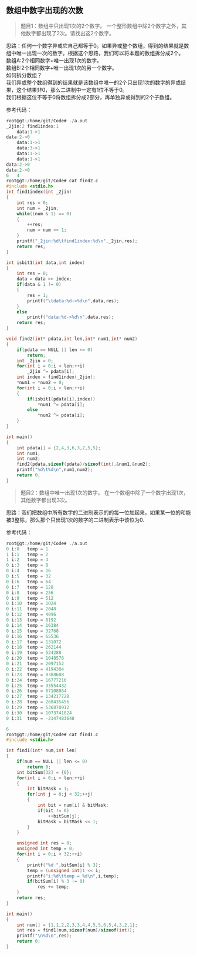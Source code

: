 ## 数组中数字出现的次数
> 题目1：数组中只出现1次的2个数字。
> 一个整形数组中除2个数字之外，其他数字都出现了2次。请找出这2个数字。

思路：任何一个数字异或它自己都等于0。如果异或整个数组，得到的结果就是数组中唯一出现一次的数字。根据这个思路，我们可以将本题的数组拆分成2个。  
数组A:2个相同数字+唯一出现1次的数字。  
数组B:2个相同数字+唯一出现1次的另一个数字。  
如何拆分数组？  
我们异或整个数组得到的结果就是该数组中唯一的2个只出现1次的数字的异或结果，这个结果非0，那么二进制中一定有1位不等于0。  
我们根据这位不等于0将数组拆分成2部分，再单独异或得到的2个子数组。  

参考代码：
```c
root@gt:/home/git/Code# ./a.out 
_2jin:2	find1index:1
	data:1->1
data:2->0
	data:1->1
	data:3->1
	data:1->1
	data:1->1
data:2->0
data:2->0
6	4
root@gt:/home/git/Code# cat find2.c 
#include <stdio.h>
int find1index(int _2jin)
{
	int res = 0;
	int num = _2jin;
	while((num & 1) == 0)
	{
		++res;
		num = num >> 1;
	}
	printf("_2jin:%d\tfind1index:%d\n",_2jin,res);
	return res;
}

int isbit1(int data,int index)
{
	int res = 0;
	data = data >> index;
	if(data & 1 != 0)
	{
		res = 1;
		printf("\tdata:%d->%d\n",data,res);
	}
	else
		printf("data:%d->%d\n",data,res);
	return res;
}

void find2(int* pdata,int len,int* num1,int* num2)
{
	if(pdata == NULL || len <= 0)
		return;
	int _2jin = 0;
	for(int i = 0;i < len;++i)
		_2jin ^= pdata[i];
	int index = find1index(_2jin);
	*num1 = *num2 = 0;
	for(int i = 0;i < len;++i)
	{
		if(isbit1(pdata[i],index))
			*num1 ^= pdata[i];
		else
			*num2 ^= pdata[i];
	}
}

int main()
{
	int pdata[] = {2,4,3,6,3,2,5,5};
	int num1;
	int num2;
	find2(pdata,sizeof(pdata)/sizeof(int),&num1,&num2);
	printf("%d\t%d\n",num1,num2);
	return 0;
}

```

> 题目2：数组中唯一出现1次的数字。
> 在一个数组中除了一个数字出现1次，其他数字都出现3次。

思路：我们把数组中所有数字的二进制表示的的每一位加起来，如果某一位的和能被3整除，那么那个只出现1次的数字的二进制表示中该位为0.  

参考代码：
```c
root@gt:/home/git/Code# ./a.out 
0 i:0	temp = 1
1 i:1	temp = 2
1 i:2	temp = 4
0 i:3	temp = 8
0 i:4	temp = 16
0 i:5	temp = 32
0 i:6	temp = 64
0 i:7	temp = 128
0 i:8	temp = 256
0 i:9	temp = 512
0 i:10	temp = 1024
0 i:11	temp = 2048
0 i:12	temp = 4096
0 i:13	temp = 8192
0 i:14	temp = 16384
0 i:15	temp = 32768
0 i:16	temp = 65536
0 i:17	temp = 131072
0 i:18	temp = 262144
0 i:19	temp = 524288
0 i:20	temp = 1048576
0 i:21	temp = 2097152
0 i:22	temp = 4194304
0 i:23	temp = 8388608
0 i:24	temp = 16777216
0 i:25	temp = 33554432
0 i:26	temp = 67108864
0 i:27	temp = 134217728
0 i:28	temp = 268435456
0 i:29	temp = 536870912
0 i:30	temp = 1073741824
0 i:31	temp = -2147483648

6
root@gt:/home/git/Code# cat find1.c 
#include <stdio.h>

int find1(int* num,int len)
{
	if(num == NULL || len <= 0)
		return 0;
	int bitSum[32] = {0};
	for(int i = 0;i < len;++i)
	{
		int bitMask = 1;
		for(int j = 0;j < 32;++j)
		{
			int bit = num[i] & bitMask;
			if(bit != 0)
				++bitSum[j];
			bitMask = bitMask << 1;
		}
	}

	unsigned int res = 0;
	unsigned int temp = 0;
	for(int i = 0;i < 32;++i)
	{
		printf("%d ",bitSum[i] % 3);
		temp = (unsigned int)1 << i;
		printf("i:%d\ttemp = %d\n",i,temp);
		if(bitSum[i] % 3 != 0)
			res += temp;
	}
	return res;
}

int main()
{
	int num[] = {1,1,2,2,3,3,4,4,5,5,6,5,4,3,2,1};
	int res = find1(num,sizeof(num)/sizeof(int));
	printf("\n%d\n",res);
	return 0;
}

```



